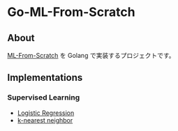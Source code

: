 # Go-ML-From-Scratch

## About

[ML-From-Scratch](https://github.com/eriklindernoren/ML-From-Scratch) を Golang で実装するプロジェクトです。


## Implementations

### Supervised Learning

- [Logistic Regression](https://github.com/kishimoto-banana/Go-ML-From-Scratch/blob/master/supervised/logistic_regression.go)
- [k-nearest neighbor](https://github.com/kishimoto-banana/Go-ML-From-Scratch/blob/master/supervised/knn.go)
